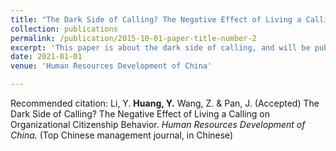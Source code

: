 ```yaml
---
title: "The Dark Side of Calling? The Negative Effect of Living a Calling on Organizational Citizenship Behavior"
collection: publications
permalink: /publication/2015-10-01-paper-title-number-2
excerpt: 'This paper is about the dark side of calling, and will be published in Jan, 2021.'
date: 2021-01-01
venue: 'Human Resources Development of China'

---
```

Recommended citation: Li, Y. **Huang, Y.** Wang, Z. & Pan, J. (Accepted) The Dark Side of Calling? The Negative Effect of Living a Calling on Organizational Citizenship Behavior. *Human Resources Development of China.* (Top Chinese management journal, in Chinese)